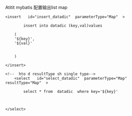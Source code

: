 Atitit mybatis 配置输出list map


<?xml version="1.0" encoding="UTF-8"?>
<!DOCTYPE mapper PUBLIC "-//mybatis.org//DTD Mapper 3.0//EN" "http://mybatis.org/dtd/mybatis-3-mapper.dtd">
<mapper namespace="IcolSetting">
	
	
	<insert   id="insert_datadic"  parameterType="Map"  >
		
			insert into datadic (key,val)values
		 
		(
		'${key}',
		'${val}'
	 
		 
		)
 
	</insert>
	
	<!--  hto d resultType sh single type-->
		<select   id="select_datadic"  parameterType="Map"   resultType="Map"  >
		
			select * from  datadic  where key='${key}'
		 
	 
 
	</select>
